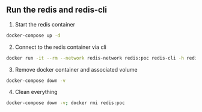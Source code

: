 ## Run the redis and redis-cli

1. Start the redis container
```bash
docker-compose up -d
```

2. Connect to the redis container via cli
```bash
docker run -it --rm --network redis-network redis:poc redis-cli -h redis-container
```

3. Remove docker container and associated volume
```bash
docker-compose down -v
```

4. Clean everything
```bash
docker-compose down -v; docker rmi redis:poc
```
